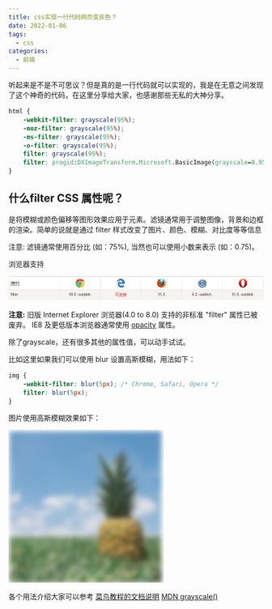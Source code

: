 ```yaml
---
title: css实现一行代码网页变灰色？
date: 2022-01-06
tags:
  - css
categories:
  - 前端
---
```


听起来是不是不可思议？但是真的是一行代码就可以实现的，我是在无意之间发现了这个神奇的代码，在这里分享给大家，也感谢那些无私的大神分享。

```css
html {
    -webkit-filter: grayscale(95%);
    -moz-filter: grayscale(95%);
    -ms-filter: grayscale(95%);
    -o-filter: grayscale(95%);
    filter: grayscale(95%);
    filter: progid:DXImageTransform.Microsoft.BasicImage(grayscale=0.95);
}
```

## 什么filter CSS 属性呢？

是将模糊或颜色偏移等图形效果应用于元素。滤镜通常用于调整图像，背景和边框的渲染。简单的说就是通过 filter 样式改变了图片、颜色、模糊、对比度等等信息

注意: 滤镜通常使用百分比 (如：75%), 当然也可以使用小数来表示 (如：0.75)。

浏览器支持


![grayscale-browser-support](./img/grayscale-browser-support.png)

**注意:** 旧版 Internet Explorer 浏览器(4.0 to 8.0) 支持的非标准 "filter" 属性已被废弃。 IE8 及更低版本浏览器通常使用 [opacity](https://www.runoob.com/cssref/css3-pr-opacity.html) 属性。

除了grayscale，还有很多其他的属性值，可以动手试试。

比如这里如果我们可以使用 blur 设置高斯模糊，用法如下：

```css
img {
    -webkit-filter: blur(5px); /* Chrome, Safari, Opera */
    filter: blur(5px);
}
```

图片使用高斯模糊效果如下：

![blur-sample](./img/blur-sample.png)

各个用法介绍大家可以参考
[菜鸟教程的文档说明](https://www.runoob.com/cssref/css3-pr-filter.html)
[MDN grayscale()](https://developer.mozilla.org/zh-CN/docs/Web/CSS/filter-function/grayscale())
